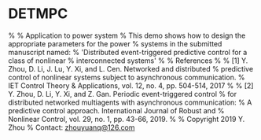 # DETMPC


% % Application to power system
% This demo shows how to design the appropriate parameters for the power
% systems in the submitted manuscript named: 
% 'Distributed event-triggered predictive control for a class of nonlinear
% interconnected systems'
%
% References
%
% [1] Y. Zhou, D. Li, J. Lu, Y. Xi, and L. Cen. Networked and distributed 
%     predictive control of nonlinear systems subject to asynchronous communication. 
%     IET Control Theory & Applications, vol. 12, no. 4, pp. 504-514, 2017
% 
% [2] Y. Zhou, D. Li, Y. Xi, and Z. Gan. Periodic event-triggered control 
%     for distributed networked multiagents with asynchronous communication: 
%     A predictive control approach. International Journal of Robust and 
%     Nonlinear Control, vol. 29, no. 1, pp. 43-66, 2019.
%
% Copyright 2019 Y. Zhou 
% Contact: zhouyuanq@126.com
